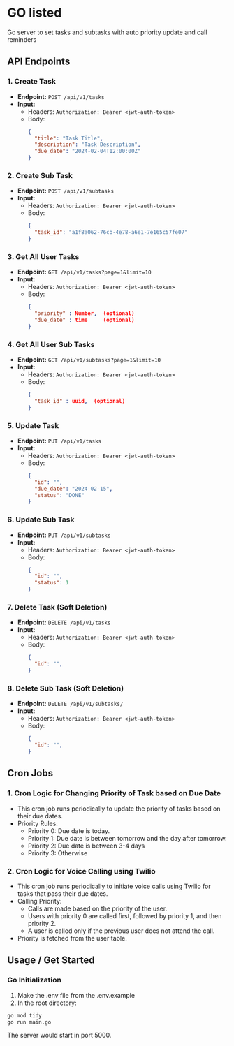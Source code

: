# GO listed

Go server to set tasks and subtasks with auto priority update and call reminders

## API Endpoints

### 1. Create Task

- **Endpoint:** `POST /api/v1/tasks`
- **Input:**
  - Headers: `Authorization: Bearer <jwt-auth-token>`
  - Body:
    ```json
    {
      "title": "Task Title",
      "description": "Task Description",
      "due_date": "2024-02-04T12:00:00Z"
    }
    ```

### 2. Create Sub Task

- **Endpoint:** `POST /api/v1/subtasks`
- **Input:**
  - Headers: `Authorization: Bearer <jwt-auth-token>`
  - Body:
    ```json
    {
      "task_id": "a1f8a062-76cb-4e78-a6e1-7e165c57fe07"
    }
    ```

### 3. Get All User Tasks

- **Endpoint:** `GET /api/v1/tasks?page=1&limit=10`
- **Input:**
  - Headers: `Authorization: Bearer <jwt-auth-token>`
  - Body:
    ```json
    {
      "priority" : Number,  (optional)
      "due_date" : time     (optional)
    }
    ```

### 4. Get All User Sub Tasks

- **Endpoint:** `GET /api/v1/subtasks?page=1&limit=10`
- **Input:**
  - Headers: `Authorization: Bearer <jwt-auth-token>`
  - Body:
    ```json
    {
      "task_id" : uuid,  (optional)
    }
    ```

### 5. Update Task

- **Endpoint:** `PUT /api/v1/tasks`
- **Input:**
  - Headers: `Authorization: Bearer <jwt-auth-token>`
  - Body:
    ```json
    {
      "id": "",
      "due_date": "2024-02-15",
      "status": "DONE"
    }
    ```

### 6. Update Sub Task

- **Endpoint:** `PUT /api/v1/subtasks`
- **Input:**
  - Headers: `Authorization: Bearer <jwt-auth-token>`
  - Body:
    ```json
    {
      "id": "",
      "status": 1
    }
    ```

### 7. Delete Task (Soft Deletion)

- **Endpoint:** `DELETE /api/v1/tasks`
- **Input:**
  - Headers: `Authorization: Bearer <jwt-auth-token>`
  - Body:
    ```json
    {
      "id": "",
    }
    ```

### 8. Delete Sub Task (Soft Deletion)

- **Endpoint:** `DELETE /api/v1/subtasks/`
- **Input:**
  - Headers: `Authorization: Bearer <jwt-auth-token>`
  - Body:
    ```json
    {
      "id": "",
    }
    ```

## Cron Jobs

### 1. Cron Logic for Changing Priority of Task based on Due Date

- This cron job runs periodically to update the priority of tasks based on their due dates.
- Priority Rules:
  - Priority 0: Due date is today.
  - Priority 1: Due date is between tomorrow and the day after tomorrow.
  - Priority 2: Due date is between 3-4 days
  - Priority 3: Otherwise

### 2. Cron Logic for Voice Calling using Twilio

- This cron job runs periodically to initiate voice calls using Twilio for tasks that pass their due dates.
- Calling Priority:
  - Calls are made based on the priority of the user.
  - Users with priority 0 are called first, followed by priority 1, and then priority 2.
  - A user is called only if the previous user does not attend the call.
- Priority is fetched from the user table.

## Usage / Get Started

### Go Initialization

1. Make the .env file from the .env.example
2. In the root directory:

```sh
go mod tidy
go run main.go
```

The server would start in port 5000.

